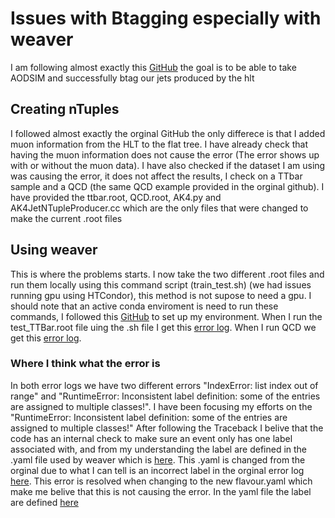 # Issues with Btagging especially with weaver
I am following almost exactly this [GitHub](https://github.com/alintulu/Run3ScoutingJetTagging/blob/0ee5c8785642df8464692de27055ccbf105a9043/README.md) the goal is to be able to take AODSIM and successfully btag our jets produced by the hlt


## Creating nTuples

I followed almost exactly the orginal GitHub the only differece is that I added muon information from the HLT to the flat tree. I have already check that having the muon information does not cause the error (The error shows up with or without the muon data). I have also checked if the dataset I am using was causing the error, it does not affect the results, I check on a TTbar sample and a QCD (the same QCD example provided in the orginal github). I have provided the ttbar.root, QCD.root, AK4.py and AK4JetNTupleProducer.cc which are the only files that were changed to make the current .root files

## Using weaver 

This is where the problems starts. I now take the two different .root files and run them locally using this command script (train_test.sh) (we had issues running gpu using HTCondor), this method is not supose to need a gpu. I should note that an active conda enviroment is need to run these commands, I followed this [GitHub](https://github.com/hqucms/weaver-core/#set-up-your-environment) to set up my environment. When I run the test_TTBar.root file uing the .sh file I get this [error log](https://github.com/augustlee2000/2022-2023-ND-Research/blob/main/Issue_with_code/test_TTBAR.root_error_log.txt). When I run QCD we get this [error log](https://github.com/augustlee2000/2022-2023-ND-Research/blob/main/Issue_with_code/test_QCD.root_error_log.txt).

### Where I think what the error is

In both error logs we have two different errors "IndexError: list index out of range" and "RuntimeError: Inconsistent label definition: some of the entries are assigned to multiple classes!". I have been focusing my efforts on the "RuntimeError: Inconsistent label definition: some of the entries are assigned to multiple classes!" After following the Traceback I belive that the code has an internal check to make sure an event only has one label associated with, and from my understanding the label are defined in the .yaml file used by weaver which is [here](https://github.com/augustlee2000/2022-2023-ND-Research/blob/main/Issue_with_code/flavour.yaml). This .yaml is changed from the orginal due to what I can tell is an incorrect label in the orginal error log [here](https://github.com/augustlee2000/2022-2023-ND-Research/blob/main/Issue_with_code/orginal_error.txt). This error is resolved when changing to the new flavour.yaml which make me belive that this is not causing the error. In the yaml file the label are defined [here](https://github.com/augustlee2000/2022-2023-ND-Research/blob/281ed840cab3036e53b4f1ccc1f7d2cc9d81d196/Issue_with_code/flavour.yaml#L16)
